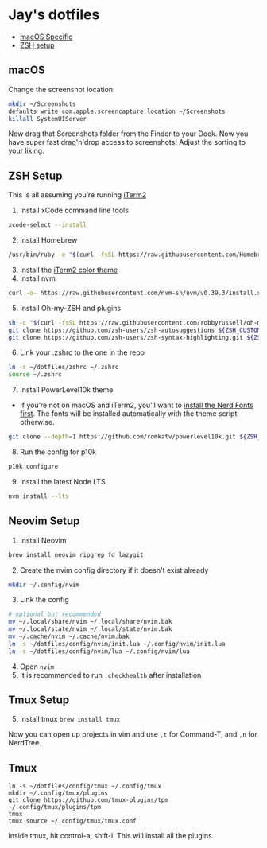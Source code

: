 
# Jay's dotfiles

* [macOS Specific](#macos)
* [ZSH setup](#zsh-setup)

## macOS

Change the screenshot location:

```zsh
mkdir ~/Screenshots
defaults write com.apple.screencapture location ~/Screenshots
killall SystemUIServer
```

Now drag that Screenshots folder from the Finder to your Dock. Now you have super fast drag'n'drop access to screenshots! Adjust the sorting to your liking.

## ZSH Setup

This is all assuming you’re running [iTerm2](https://iterm2.com/)

1. Install xCode command line tools
  ```zsh
  xcode-select --install
  ```
2. Install Homebrew
  ```zsh
  /usr/bin/ruby -e "$(curl -fsSL https://raw.githubusercontent.com/Homebrew/install/master/install)"
  ```
3. Install the [iTerm2 color theme](./iterm2/coolnight.itermcolors)
4. Install nvm
  ```zsh
  curl -o- https://raw.githubusercontent.com/nvm-sh/nvm/v0.39.3/install.sh | bash
  ```
5. Install Oh-my-ZSH and plugins
  ```zsh
  sh -c "$(curl -fsSL https://raw.githubusercontent.com/robbyrussell/oh-my-zsh/master/tools/install.sh)"
  git clone https://github.com/zsh-users/zsh-autosuggestions ${ZSH_CUSTOM:-~/.oh-my-zsh/custom}/plugins/zsh-autosuggestions
  git clone https://github.com/zsh-users/zsh-syntax-highlighting.git ${ZSH_CUSTOM:-~/.oh-my-zsh/custom}/plugins/zsh-syntax-highlighting
  ```
6. Link your .zshrc to the one in the repo
  ```zsh
  ln -s ~/dotfiles/zshrc ~/.zshrc
  source ~/.zshrc
  ```
7. Install PowerLevel10k theme
  * If you’re not on macOS and iTerm2, you’ll want to [install the Nerd Fonts first](https://github.com/romkatv/powerlevel10k#fonts). The fonts will be installed automatically with the theme script otherwise.

  ```zsh
  git clone --depth=1 https://github.com/romkatv/powerlevel10k.git ${ZSH_CUSTOM:-$HOME/.oh-my-zsh/custom}/themes/powerlevel10k
  ```
8. Run the config for p10k
  ```zsh
  p10k configure
  ```
9. Install the latest Node LTS
  ```zsh
  nvm install --lts
  ```

## Neovim Setup

1. Install Neovim
  ```zsh
  brew install neovim ripgrep fd lazygit
  ```
2. Create the nvim config directory if it doesn't exist already
  ```zsh
  mkdir ~/.config/nvim
  ```
3. Link the config
  ```zsh
  # optional but recommended
  mv ~/.local/share/nvim ~/.local/share/nvim.bak
  mv ~/.local/state/nvim ~/.local/state/nvim.bak
  mv ~/.cache/nvim ~/.cache/nvim.bak
  ln -s ~/dotfiles/config/nvim/init.lua ~/.config/nvim/init.lua
  ln -s ~/dotfiles/config/nvim/lua ~/.config/nvim/lua
  ```
4. Open `nvim`
5. It is recommended to run `:checkhealth` after installation

## Tmux Setup

5. Install tmux
  `brew install tmux`

Now you can open up projects in vim and use `,t` for Command-T, and `,n` for NerdTree.

## Tmux
```
ln -s ~/dotfiles/config/tmux ~/.config/tmux
mkdir ~/.config/tmux/plugins
git clone https://github.com/tmux-plugins/tpm ~/.config/tmux/plugins/tpm
tmux
tmux source ~/.config/tmux/tmux.conf
```

Inside tmux, hit control-a, shift-i. This will install all the plugins.
